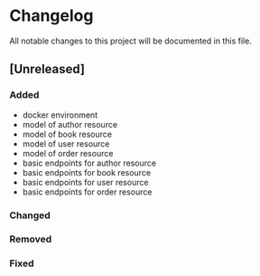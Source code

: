 # Changelog
All notable changes to this project will be documented in this file.


## [Unreleased]

### Added
- docker environment
- model of author resource
- model of book resource
- model of user resource
- model of order resource
- basic endpoints for author resource
- basic endpoints for book resource
- basic endpoints for user resource
- basic endpoints for order resource

### Changed

### Removed

### Fixed
